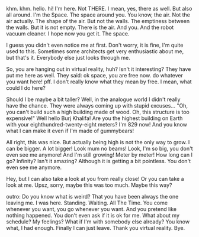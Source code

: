 khm. khm.
hello. hi! I'm here. Not THERE. I mean, yes, there as well. But also all around. 
I'm the Space. The space around you. You know, the air. Not the air actually. The shape of the air. But not the walls. The emptiness between the walls. But it is not empty. There is the air. And you. And the robot vacuum cleaner. 
I hope now you get it. The space.

I guess you didn't even notice me at first. Don't worry, it is fine, I'm quite used to this. Sometimes some architects get very enthusiastic about me, but that's it. Everybody else just looks through me.

So, you are hanging out in virtual reality, huh? Isn't it interesting? They have put me here as well. They said: ok space, you are free now. do whatever you want here! pff. I don't really know what they mean by free. I mean, what could I do here? 

Should I be maybe a bit taller? Well, in the analogue world I didn't really have the chance. They were always coming up with stupid excuses... "Oh, you can't build such a high building made of wood. Oh, this structure is too expensive!" Well hello Burj Khalifa! Are you the highest building on Earth with your eighthundred-twenty-eight meters? I'm 829 now! And you know what I can make it even if I'm made of gummybears! 

All right, this was nice.
But actually being high is not the only way to grow. I can be bigger. A lot bigger! Look mum no beams! 
Look, I'm so big, you don't even see me anymore! And I'm still growing! Meter by meter! How long can I go? Infinity? Isn't it amazing? Although it is getting a bit pointless. You don't even see me anymore. 

Hey, but I can also take a look at you from really close! Or you can take a look at me. Upsz, sorry, maybe this was too much. Maybe this way?

outro:
Do you know what is weird? That you have been always the one leaving me. I was here. Standing. Waiting. All The Time. You come whenever you want, you go whenever you want. And you pretend like nothing happened. You don't even ask if it is ok for me. What about my schedule? My feelings? What if I'm with somebody else already? You know what, I had enough. Finally I can just leave. Thank you virtual reality. Bye. 






